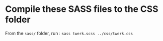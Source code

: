 # Compile these SASS files to the CSS folder
From the `sass/` folder, run :
`sass twerk.scss ../css/twerk.css`